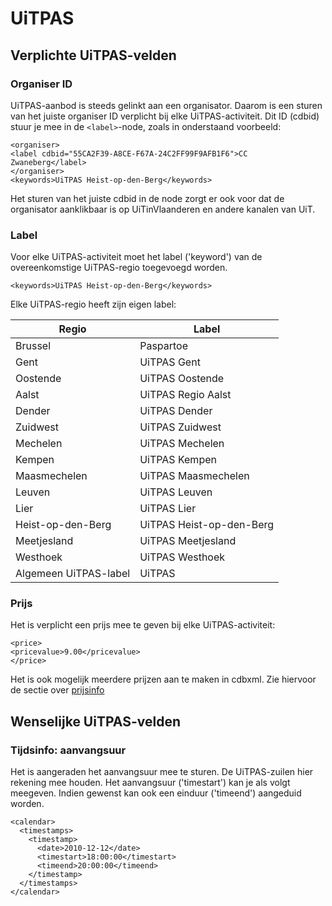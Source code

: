---
---

# UiTPAS
## Verplichte UiTPAS-velden

### Organiser ID

UiTPAS-aanbod is steeds gelinkt aan een organisator. Daarom is een sturen van het juiste organiser ID verplicht bij elke UiTPAS-activiteit. Dit ID (cdbid) stuur je mee in de ```<label>```-node, zoals in onderstaand voorbeeld:

```
<organiser>
<label cdbid="55CA2F39-A8CE-F67A-24C2FF99F9AFB1F6">CC Zwaneberg</label>
</organiser>
<keywords>UiTPAS Heist-op-den-Berg</keywords>
```

Het sturen van het juiste cdbid in de node zorgt er ook voor dat de organisator aanklikbaar is op UiTinVlaanderen en andere kanalen van UiT. 

### Label

Voor elke UiTPAS-activiteit moet het label ('keyword') van de overeenkomstige UiTPAS-regio toegevoegd worden.

```<keywords>UiTPAS Heist-op-den-Berg</keywords>```

Elke UiTPAS-regio heeft zijn eigen label:

| Regio | Label | 
| -- | -- |
| Brussel | Paspartoe | 
| Gent | UiTPAS Gent | 
| Oostende | UiTPAS Oostende | 
| Aalst | UiTPAS Regio Aalst  |
| Dender | UiTPAS Dender |
| Zuidwest | UiTPAS Zuidwest |
| Mechelen | UiTPAS Mechelen |
| Kempen | UiTPAS Kempen |
| Maasmechelen | UiTPAS Maasmechelen |
| Leuven | UiTPAS Leuven |
| Lier | UiTPAS Lier |
| Heist-op-den-Berg | UiTPAS Heist-op-den-Berg |
| Meetjesland | UiTPAS Meetjesland |
| Westhoek | UiTPAS Westhoek |
| Algemeen UiTPAS-label | UiTPAS  |

### Prijs

Het is verplicht een prijs mee te geven bij elke UiTPAS-activiteit:

```
<price>
<pricevalue>9.00</pricevalue>
</price>
```

Het is ook mogelijk meerdere prijzen aan te maken in cdbxml. Zie hiervoor de sectie over [prijsinfo](http://documentatie.uitdatabank.be/content/cdbxml/latest/tipsentricks/prijsinfo/)

## Wenselijke UiTPAS-velden
### Tijdsinfo: aanvangsuur

Het is aangeraden het aanvangsuur mee te sturen. De UiTPAS-zuilen hier rekening mee houden.
Het aanvangsuur ('timestart') kan je als volgt meegeven.
Indien gewenst kan ook een einduur ('timeend') aangeduid worden.

```
<calendar>
  <timestamps>
    <timestamp>
      <date>2010-12-12</date>
      <timestart>18:00:00</timestart>
      <timeend>20:00:00</timeend>
    </timestamp>
  </timestamps>
</calendar>
```
